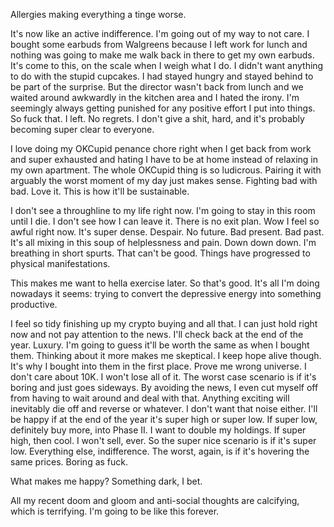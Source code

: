 Allergies making everything a tinge worse.

It's now like an active indifference. I'm going out of my way to not care. I bought some earbuds from Walgreens because I left work for lunch and nothing was going to make me walk back in there to get my own earbuds. It's come to this, on the scale when I weigh what I do. I didn't want anything to do with the stupid cupcakes. I had stayed hungry and stayed behind to be part of the surprise. But the director wasn't back from lunch and we waited around awkwardly in the kitchen area and I hated the irony. I'm seemingly always getting punished for any positive effort I put into things. So fuck that. I left. No regrets. I don't give a shit, hard, and it's probably becoming super clear to everyone.

I love doing my OKCupid penance chore right when I get back from work and super exhausted and hating I have to be at home instead of relaxing in my own apartment. The whole OKCupid thing is so ludicrous. Pairing it with arguably the worst moment of my day just makes sense. Fighting bad with bad. Love it. This is how it'll be sustainable.

I don't see a throughline to my life right now. I'm going to stay in this room until I die. I don't see how I can leave it. There is no exit plan. Wow I feel so awful right now. It's super dense. Despair. No future. Bad present. Bad past. It's all mixing in this soup of helplessness and pain. Down down down. I'm breathing in short spurts. That can't be good. Things have progressed to physical manifestations.

This makes me want to hella exercise later. So that's good. It's all I'm doing nowadays it seems: trying to convert the depressive energy into something productive.

I feel so tidy finishing up my crypto buying and all that. I can just hold right now and not pay attention to the news. I'll check back at the end of the year. Luxury. I'm going to guess it'll be worth the same as when I bought them. Thinking about it more makes me skeptical. I keep hope alive though. It's why I bought into them in the first place. Prove me wrong universe. I don't care about 10K. I won't lose all of it. The worst case scenario is if it's boring and just goes sideways. By avoiding the news, I even cut myself off from having to wait around and deal with that. Anything exciting will inevitably die off and reverse or whatever. I don't want that noise either. I'll be happy if at the end of the year it's super high or super low. If super low, definitely buy more, into Phase II. I want to double my holdings. If super high, then cool. I won't sell, ever. So the super nice scenario is if it's super low. Everything else, indifference. The worst, again, is if it's hovering the same prices. Boring as fuck.

What makes me happy? Something dark, I bet.

All my recent doom and gloom and anti-social thoughts are calcifying, which is terrifying. I'm going to be like this forever.
